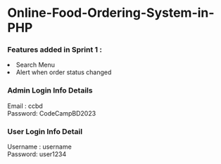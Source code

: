 # Online-Food-Ordering-System-in-PHP

### Features added in Sprint 1 :

<li> Search Menu
<li> Alert when order status changed

### Admin Login Info Details

Email : ccbd <br/> Password: CodeCampBD2023

### User Login Info Detail

Username : username <br/> Password: user1234
